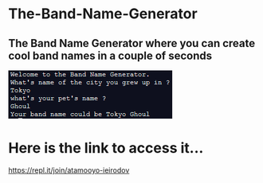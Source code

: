 # The-Band-Name-Generator
## The Band Name Generator where you can create cool band names in a couple of seconds


![](Images/band_output.PNG)

# Here is the link to access it...
https://repl.it/join/atamooyo-ieirodov
